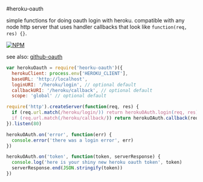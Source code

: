 #heroku-oauth

simple functions for doing oauth login with heroku. compatible with any node http server that uses handler callbacks that look like `function(req, res) {}`.

[![NPM](https://nodei.co/npm/heroku-oauth.png)](https://nodei.co/npm/heroku-oauth/)

see also: [github-oauth](http://github.com/maxogden/heroku-oauth)


```javascript
var herokuOauth = require('heorku-oauth')({
  herokuClient: process.env['HEROKU_CLIENT'],
  baseURL: 'http://localhost',
  loginURI: '/heroku/login', // optional default
  callbackURI: '/heroku/callback', // optional default
  scope: 'global' // optional default

require('http').createServer(function(req, res) {
  if (req.url.match(/heroku/login/)) return herokuOAuth.login(req, res)
  if (req.url.match(/heroku/callback/)) return herokuOAuth.callback(req, res)
}).listen(80)

herokuOAuth.on('error', function(err) {
  console.error('there was a login error', err)
})

herokuOAuth.on('token', function(token, serverResponse) {
  console.log('here is your shiny new heroku oauth token', token)
  serverResponse.end(JSON.stringify(token))
})